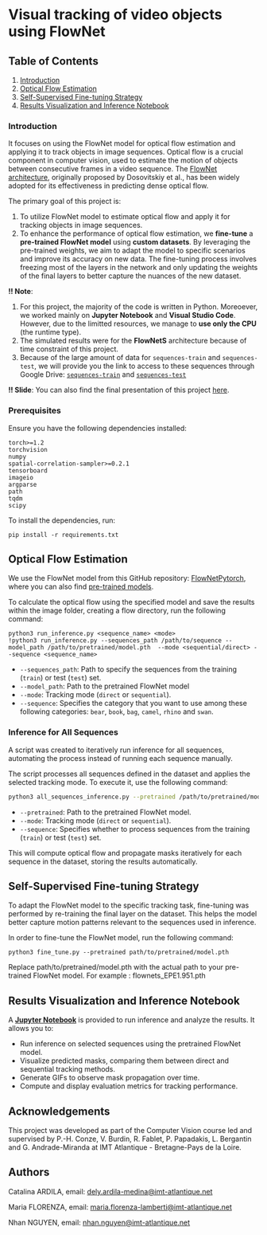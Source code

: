 # Visual tracking of video objects using FlowNet

## Table of Contents

1. [Introduction](#introduction)
2. [Optical Flow Estimation](#optical-flow-estimation)
3. [Self-Supervised Fine-tuning Strategy](#self-supervised-fine-tuning-strategy)
4. [Results Visualization and Inference Notebook](#results-visualization-and-inference-notebook)

### Introduction
It focuses on using the FlowNet model for optical flow estimation and applying it to track objects in image sequences. Optical flow is a crucial component in computer vision, used to estimate the motion of objects between consecutive frames in a video sequence. The [FlowNet architecture](https://arxiv.org/pdf/1504.06852), originally proposed by Dosovitskiy et al., has been widely adopted for its effectiveness in predicting dense optical flow.

The primary goal of this project is:
1. To utilize FlowNet model to estimate optical flow and apply it for tracking objects in image sequences.
2. To enhance the performance of optical flow estimation, we **fine-tune** a **pre-trained FlowNet model** using **custom datasets**. By leveraging the pre-trained weights, we aim to adapt the model to specific scenarios and improve its accuracy on new data. The fine-tuning process involves freezing most of the layers in the network and only updating the weights of the final layers to better capture the nuances of the new dataset.

**!! Note**: 
1. For this project, the majority of the code is written in Python. Moreoever, we worked mainly on **Jupyter Notebook** and **Visual Studio Code**. However, due to the limitted resources, we manage to **use only the CPU** (the runtime type).
2. The simulated results were for the **FlowNetS** architecture because of time constraint of this project.
3. Because of the large amount of data for `sequences-train` and `sequences-test`, we will provide you the link to access to these sequences through Google Drive: [`sequences-train`](https://drive.google.com/drive/folders/1equxxDidVitH5tJERKP7FZSi8OmI9VQa?usp=sharing) and [`sequences-test`](https://drive.google.com/drive/folders/1rMXW_fZVQSXOc7bsaGjwEDFWf8LDI9iK?usp=sharing)
 
**!! Slide**: You can also find the final presentation of this project [here](./final-restitution-team-2.pdf).

### Prerequisites

Ensure you have the following dependencies installed:

```
torch>=1.2
torchvision
numpy
spatial-correlation-sampler>=0.2.1
tensorboard
imageio
argparse
path
tqdm
scipy
```

To install the dependencies, run:

```
pip install -r requirements.txt
```

## Optical Flow Estimation
We use the FlowNet model from this GitHub repository: [FlowNetPytorch](https://github.com/ClementPinard/FlowNetPytorch), where you can also find [pre-trained models](https://drive.google.com/drive/folders/1dTpSyc7rIYYG19p1uiDfilcsmSPNy-_3).  

To calculate the optical flow using the specified model and save the results within the image folder, creating a flow directory, run the following command:
```
python3 run_inference.py <sequence_name> <mode>
!python3 run_inference.py --sequences_path /path/to/sequence --model_path /path/to/pretrained/model.pth  --mode <sequential/direct> --sequence <sequence_name>
```
- `--sequences_path`: Path to specify the sequences from the training (`train`) or test (`test`) set.  
- `--model_path`: Path to the pretrained FlowNet model
- `--mode`: Tracking mode (`direct` or `sequential`).  
- `--sequence`: Specifies the category that you want to use among these following categories: `bear`, `book`, `bag`, `camel`, `rhino` and `swan`.

### Inference for All Sequences

A script was created to iteratively run inference for all sequences, automating the process instead of running each sequence manually.  

The script processes all sequences defined in the dataset and applies the selected tracking mode. To execute it, use the following command:  

```bash
python3 all_sequences_inference.py --pretrained /path/to/pretrained/model.pth --mode direct/sequential --sequence train/test
```

- `--pretrained`: Path to the pretrained FlowNet model.  
- `--mode`: Tracking mode (`direct` or `sequential`).  
- `--sequence`: Specifies whether to process sequences from the training (`train`) or test (`test`) set.  

This will compute optical flow and propagate masks iteratively for each sequence in the dataset, storing the results automatically.
## Self-Supervised Fine-tuning Strategy
To adapt the FlowNet model to the specific tracking task, fine-tuning was performed by re-training the final layer on the dataset. This helps the model better capture motion patterns relevant to the sequences used in inference.

In order to fine-tune the FlowNet model, run the following command:
```
python3 fine_tune.py --pretrained path/to/pretrained/model.pth
```
Replace path/to/pretrained/model.pth with the actual path to your pre-trained FlowNet model. For example : flownets_EPE1.951.pth

## Results Visualization and Inference Notebook

A [**Jupyter Notebook**](./FlowNet_Tracking.ipynb) is provided to run inference and analyze the results. It allows you to:
* Run inference on selected sequences using the pretrained FlowNet model.
* Visualize predicted masks, comparing them between direct and sequential tracking methods.
* Generate GIFs to observe mask propagation over time.
* Compute and display evaluation metrics for tracking performance.

## Acknowledgements  

This project was developed as part of the Computer Vision course led and supervised by P.-H. Conze, V. Burdin, R. Fablet, P. Papadakis, L. Bergantin and G. Andrade-Miranda at IMT Atlantique - Bretagne-Pays de la Loire. 

## Authors
Catalina ARDILA, email: <dely.ardila-medina@imt-atlantique.net>

Maria FLORENZA, email: <maria.florenza-lamberti@imt-atlantique.net>

Nhan NGUYEN, email: <nhan.nguyen@imt-atlantique.net>


